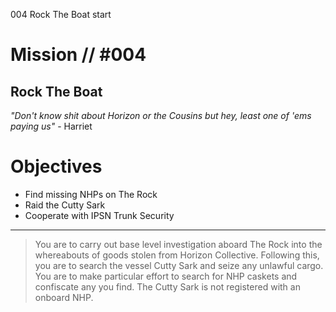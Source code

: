 004
Rock The Boat
start

# Mission // #004

## Rock The Boat

*"Don't know shit about Horizon or the Cousins but hey, least one of 'ems paying us"* - Harriet


# Objectives

- Find missing NHPs on The Rock
- Raid the Cutty Sark
- Cooperate with IPSN Trunk Security

---

> You are to carry out base level investigation aboard The Rock into the whereabouts of goods stolen from Horizon Collective. Following this, you are to search the vessel Cutty Sark and seize any unlawful cargo. You are to make particular effort to search for NHP caskets and confiscate any you find. The Cutty Sark is not registered with an onboard NHP.

